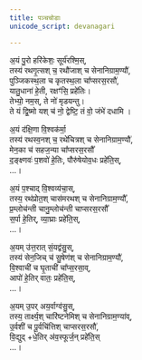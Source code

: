 ```yaml
---
title: पञ्चचोडाः
unicode_script: devanagari

---
```


अ॒यं पु॒रो हरि॑केशः॒ सूर्य॑रश्मि॒स्,  
तस्य॑ रथगृ॒त्सश् च॒ रथौ॑जाश् च सेनानिग्राम॒ण्यौ॑,  
पुञ्जिकस्थ॒ला च कृतस्थ॒ला चा᳚प्सरस॒रसौ॑,  
यातु॒धाना॑ हे॒ती, रक्षꣳ॑सि॒ प्रहे॑तिः।  
तेभ्यो॒ नम॒स्, ते नो॑ मृडयन्तु।  
ते यं द्वि॒ष्मो यश् च॑ नो॒ द्वेष्टि॒ तं वो॒ जंभे॑ दधामि ।

अ॒यं द॑क्षि॒णा वि॒श्वक॑र्मा॒  
तस्य॑ रथस्व॒नश् च॒ रथे॑चित्रश् च सेनानिग्राम॒ण्यौ॑,  
मेन॒का च॑ सहज॒न्या चा᳚प्सरस॒रसौ᳚  
द॒ङ्क्ष्णवः॑ प॒शवो॑ हे॒तिः, पौरु॑षेयोव॒धः प्रहे॑ति॒स्,  
…।

अ॒यं प॒श्चाद् वि॒श्वव्य॑चा॒स्,  
तस्य॒ रथ॑प्रोत॒श् चास॑मरथश् च सेनानिग्राम॒ण्यौ᳚,  
प्र॒म्लोच॑न्ती चानु॒म्लोच॑न्ती चाप्सरस॒रसौ᳚  
स॒र्पा हे॒तिर्, व्या॒घ्राः प्रहे॑ति॒स्,  
…।

अ॒यम् उ॑त्त॒रात् सं॒यद्व॑सु॒स्,  
तस्य॑ सेन॒जिच् च॑ सु॒षेण॑श् च सेनानिग्राम॒ण्यौ॑,  
वि॒श्वाची॑ च घृ॒ताची॑ चा᳚प्स॒रसा॒व्,  
आपो॑ हे॒तिर् वातः॒ प्रहे॑ति॒स्,  
…।

अ॒यम् उ॒पर् अय॒र्वाग्व॑सु॒स्,  
तस्य॒ तार्क्ष्य॒श् चारि॑ष्टनेमिश् च सेनानिग्राम॒ण्या॑व्,  
उ॒र्वशी॑ च पू॒र्वचि॑त्तिश् चाप्सरस॒रसौ॑,  
वि॒द्युद् +धे॒तिर् अ॑व॒स्फूर्ज॒न् प्रहे॑ति॒स्  
…।